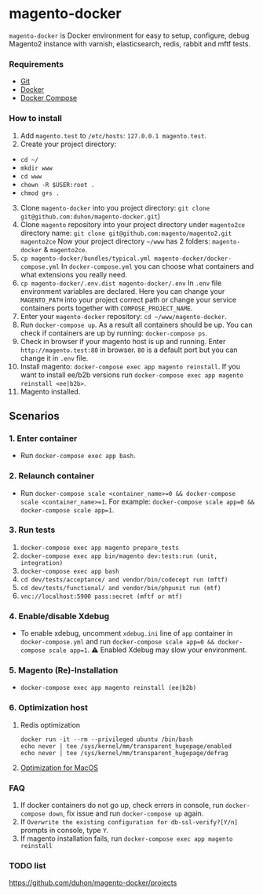 # magento-docker

`magento-docker` is Docker environment for easy to setup, configure, debug Magento2 instance with varnish, elasticsearch, redis, rabbit and mftf tests.

### Requirements

* [Git](https://git-scm.com/book/en/v2/Getting-Started-Installing-Git)
* [Docker](https://docs.docker.com/)
* [Docker Compose](https://docs.docker.com/compose/install/)

### How to install
1. Add `magento.test` to `/etc/hosts`: `127.0.0.1 magento.test`.
2. Create your project directory:
* `cd ~/`
* `mkdir www`
* `cd www`
* `chown -R $USER:root .`
* `chmod g+s .`
3. Clone `magento-docker` into you project directory: `git clone git@github.com:duhon/magento-docker.git`)
4. Clone `magento` repository into your project directory under `magento2ce` directory name: `git clone git@github.com:magento/magento2.git magento2ce`
Now your project directory `~/www` has 2 folders: `magento-docker` & `magento2ce`.
5. `cp magento-docker/bundles/typical.yml magento-docker/docker-compose.yml`
In `docker-compose.yml` you can choose what containers and what extensions you really need.
6. `cp magento-docker/.env.dist magento-docker/.env`
In `.env` file environment variables are declared. Here you can change your `MAGENTO_PATH` into your project correct path or change your service containers ports together with `COMPOSE_PROJECT_NAME`.
7. Enter your `magento-docker` repository: `cd ~/www/magento-docker`.
8. Run `docker-compose up`. As a result all containers should be up. You can check if containers are up by running: `docker-compose ps`.
9. Check in browser if your magento host is up and running. Enter `http://magento.test:80` in browser. `80` is a default port but you can change it in `.env` file.
10. Install magento: `docker-compose exec app magento reinstall`. If you want to install ee/b2b versions run `docker-compose exec app magento reinstall <ee|b2b>`.
11. Magento installed.

## Scenarios

### 1. Enter container
* Run `docker-compose exec app bash`.

### 2. Relaunch container
* Run `docker-compose scale <container_name>=0 && docker-compose scale <container_name>=1`. For example: `docker-compose scale app=0 && docker-compose scale app=1`.

### 3. Run tests

1. `docker-compose exec app magento prepare_tests`
2. `docker-compose exec app bin/magento dev:tests:run (unit, integration)`
3. `docker-compose exec app bash`
4. `cd dev/tests/acceptance/ and vendor/bin/codecept run (mftf)`
5. `cd dev/tests/functional/ and vendor/bin/phpunit run (mtf)`
6. `vnc://localhost:5900 pass:secret (mftf or mtf)`

### 4. Enable/disable Xdebug

* To enable xdebug, uncomment `xdebug.ini` line of `app` container in `docker-compose.yml` and run `docker-compose scale app=0 && docker-compose scale app=1`.
:warning: Enabled Xdebug may slow your environment. 

### 5. Magento (Re)-Installation

* `docker-compose exec app magento reinstall (ee|b2b)`

### 6. Optimization host

1. Redis optimization 
    ```
    docker run -it --rm --privileged ubuntu /bin/bash
    echo never | tee /sys/kernel/mm/transparent_hugepage/enabled
    echo never | tee /sys/kernel/mm/transparent_hugepage/defrag
    ```
2. [Optimization for MacOS](https://gist.github.com/tombigel/d503800a282fcadbee14b537735d202c)

### FAQ
1. If docker containers do not go up, check errors in console, run `docker-compose down`, fix issue and run `docker-compose up` again.
2. If `Overwrite the existing configuration for db-ssl-verify?[Y/n]` prompts in console, type `Y`.
3. If magento installation fails, run `docker-compose exec app magento reinstall`

### TODO list
https://github.com/duhon/magento-docker/projects
